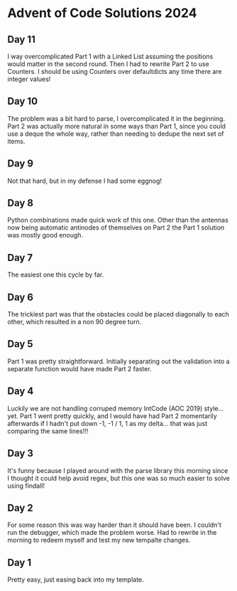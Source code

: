 # Advent of Code Solutions 2024

## Day 11
I way overcomplicated Part 1 with a Linked List assuming the positions would matter in the second round. Then I had to rewrite Part 2 to use Counters. I should be using Counters over defaultdicts any time there are integer values!

## Day 10
The problem was a bit hard to parse, I overcomplicated it in the beginning. Part 2 was actually more natural in some ways than Part 1, since you could use a deque the whole way, rather than needing to dedupe the next set of items.

## Day 9
Not that hard, but in my defense I had some eggnog!

## Day 8
Python combinations made quick work of this one. Other than the antennas now being automatic antinodes of themselves on Part 2 the Part 1 solution was mostly good enough.

## Day 7
The easiest one this cycle by far.

## Day 6
The trickiest part was that the obstacles could be placed diagonally to each other, which resulted in a non 90 degree turn. 

## Day 5
Part 1 was pretty straightforward. Initially separating out the validation into a separate function would have made Part 2 faster.

## Day 4
Luckily we are not handling corruped memory IntCode (AOC 2019) style... yet.
Part 1 went pretty quickly, and I would have had Part 2 momentarily afterwards if I hadn't put down -1, -1 / 1, 1 as my delta... that was just comparing the same lines!!!

## Day 3
It's funny because I played around with the parse library this morning since I thought it could help avoid regex, but this one was so much easier to solve using findall!

## Day 2
For some reason this was way harder than it should have been.
I couldn't run the debugger, which made the problem worse. Had to rewrite in the morning to redeem myself and test my new tempalte changes.

## Day 1
Pretty easy, just easing back into my template.